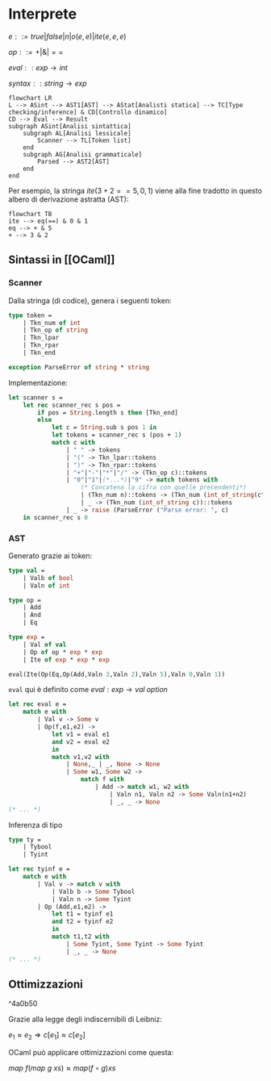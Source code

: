 # Interprete

$e::=true|false|n|o(e,e)|ite(e,e,e)$

$op::=+|\&|==$

$eval::exp→int$

$syntax::string→exp$

```mermaid
flowchart LR
L --> ASint --> AST1[AST] --> AStat[Analisti statica] --> TC[Type checking/inference] & CD[Controllo dinamico]
CD --> Eval --> Result
subgraph ASint[Analisi sintattica]
    subgraph AL[Analisi lessicale]
        Scanner --> TL[Token list]
    end
    subgraph AG[Analisi grammaticale]
        Parsed --> AST2[AST]
    end
end
```

Per esempio, la stringa $ite(3+2==5,0,1)$ viene alla fine tradotto in questo albero di derivazione astratta (AST):

```mermaid
flowchart TB
ite --> eq(==) & 0 & 1
eq --> + & 5
+ --> 3 & 2
```

## Sintassi in [[OCaml]]

### Scanner

Dalla stringa (di codice), genera i seguenti token:

```OCaml
type token =
    | Tkn_num of int
    | Tkn_op of string
    | Tkn_lpar
    | Tkn_rpar
    | Tkn_end

exception ParseError of string * string
```

Implementazione:

```OCaml
let scanner s =
    let rec scanner_rec s pos =
        if pos = String.length s then [Tkn_end]
        else
            let c = String.sub s pos 1 in
            let tokens = scanner_rec s (pos + 1)
            match c with
                | " " -> tokens
                | "(" -> Tkn_lpar::tokens
                | ")" -> Tkn_rpar::tokens
                | "+"|"-"|"*"|"/" -> (Tkn_op c)::tokens
                | "0"|"1"|(*...*)|"9" -> match tokens with
                    (* Concatena la cifra con quelle precendenti*)
	                | (Tkn_num n)::tokens -> (Tkn_num (int_of_string(c^(string_of_int n))))::tokens
	                | _ -> (Tkn_num (int_of_string c))::tokens
	            | _ -> raise (ParseError ("Parse error: ", c)
	in scanner_rec s 0
```

### AST

Generato grazie ai token:

```OCaml
type val =
    | Valb of bool
    | Valn of int

type op =
    | Add
    | And
    | Eq

type exp =
    | Val of val
    | Op of op * exp * exp
    | Ite of exp * exp * exp

eval(Ite(Op(Eq,Op(Add,Valn 3,Valn 2),Valn 5),Valn 0,Valn 1))
```

`eval` qui è definito come $eval:exp→val \; option$

```OCaml
let rec eval e =
    match e with
        | Val v -> Some v
        | Op(f,e1,e2) -> 
            let v1 = eval e1
            and v2 = eval e2
            in
            match v1,v2 with
                | None,_ | _, None -> None
                | Some w1, Some w2 ->
                    match f with
                        | Add -> match w1, w2 with
                            | Valn n1, Valn n2 -> Some Valn(n1+n2)
                            | _, _ -> None
(* ... *)
```

Inferenza di tipo

```OCaml
type ty =
    | Tybool
    | Tyint
```

```OCaml
let rec tyinf e =
    match e with
        | Val v -> match v with
            | Valb b -> Some Tybool
            | Valn n -> Some Tyint
        | Op (Add,e1,e2) ->
            let t1 = tyinf e1
            and t2 = tyinf e2
            in
            match t1,t2 with
                | Some Tyint, Some Tyint -> Some Tyint
                | _, _ -> None
(* ... *)
```

## Ottimizzazioni

^4a0b50

Grazie alla legge degli indiscernibili di Leibniz:

$e_1≈e_2⇒c[e_1]≈c[e_2]$

OCaml può applicare ottimizzazioni come questa:

$map \: f(map \: g \: xs) ≈ map (f∘g) xs$

